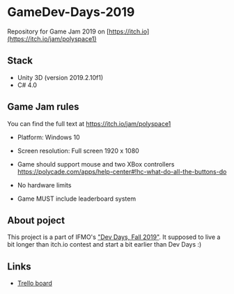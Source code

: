 # GameDev-Days-2019
Repository for Game Jam 2019 on [https://itch.io](https://itch.io/jam/polyspace1)

## Stack

- Unity 3D (version 2019.2.10f1)
- C# 4.0

## Game Jam rules
You can find the full text at https://itch.io/jam/polyspace1

- Platform: Windows 10
- Screen resolution: Full screen 1920 x 1080
- Game should support mouse and two XBox controllers https://polycade.com/apps/help-center#!hc-what-do-all-the-buttons-do
- No hardware limits

- Game MUST include leaderboard system

## About poject
This project is a part of IFMO's ["Dev Days, Fall 2019"](https://wiki.compscicenter.ru/index.php/Devdays_Осень_2019). It supposed to live a bit longer than itch.io contest and start a bit earlier than Dev Days :)

## Links
- [Trello board](https://trello.com/b/qa78vS9e/gamedev-days-2019)

